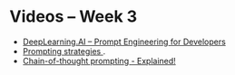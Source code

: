 # Videos – Week 3

- [DeepLearning.AI – Prompt Engineering for Developers](https://learn.deeplearning.ai/)  
- [Prompting strategies ](https://www.youtube.com/watch?v=PlGAMk_l5vg).  
- [ Chain-of-thought prompting - Explained!](https://www.youtube.com/watch?v=AFE6x81AP4k)

